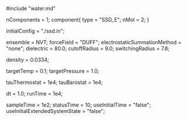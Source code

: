 #include "water.md"

nComponents = 1;
component{
  type = "SSD_E";
  nMol = 2;
}

initialConfig = "./ssd.in";


ensemble = NVT;
forceField = "DUFF";
electrostaticSummationMethod = "none";
dielectric = 80.0;
cutoffRadius = 9.0;
switchingRadius = 7.8;

density = 0.0334;

targetTemp = 0.1;
targetPressure = 1.0;

tauThermostat = 1e4;
tauBarostat = 1e4;

dt = 1.0;
runTime = 1e4;

sampleTime = 1e2;
statusTime = 10;
useInitialTime = "false";
useInitialExtendedSystemState = "false";
